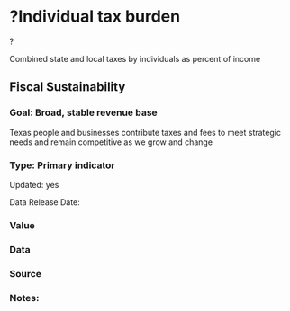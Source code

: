# ?Individual tax burden
 ?
Combined state and local taxes by individuals as percent of income
## Fiscal Sustainability
### Goal: Broad, stable revenue base
Texas people and businesses contribute taxes and fees to meet strategic needs and remain competitive as we grow and change
### Type: Primary indicator
Updated: yes
Data Release Date: 

### Value

### Data

### Source

### Notes:
